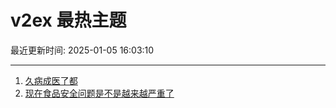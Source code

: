 # v2ex 最热主题

最近更新时间: 2025-01-05 16:03:10

--- 
1. [久病成医了都](https://www.v2ex.com/t/1102611) 
2. [现在食品安全问题是不是越来越严重了](https://www.v2ex.com/t/1102614) 
